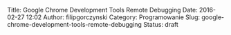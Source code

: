 Title: Google Chrome Development Tools Remote Debugging
Date: 2016-02-27 12:02
Author: filipgorczynski
Category: Programowanie
Slug: google-chrome-development-tools-remote-debugging
Status: draft


